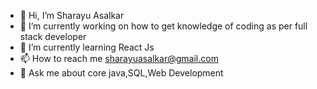 - 👋 Hi, I’m Sharayu Asalkar
- 👀 I’m currently working on how to get knowledge of coding  as per full stack developer
- 🌱 I’m currently learning React Js
- 📫 How to reach me sharayuasalkar@gmail.com
- 💬 Ask me about core java,SQL,Web Development


<!---
SHARU3103/SHARU3103 is a ✨ special ✨ repository because its `README.md` (this file) appears on your GitHub profile.
You can click the Preview link to take a look at your changes.
--->
